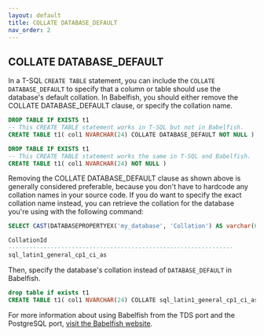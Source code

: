 ```yaml
---
layout: default
title: COLLATE DATABASE_DEFAULT
nav_order: 2
---
```


## COLLATE DATABASE_DEFAULT


In a T-SQL `CREATE TABLE` statement, you can include the `COLLATE DATABASE_DEFAULT` to specify that a column or table should use the database's default collation. In Babelfish, you should either remove the COLLATE DATABASE_DEFAULT clause, or specify the collation name.

```sql
DROP TABLE IF EXISTS t1
-- This CREATE TABLE statement works in T-SQL but not in Babelfish.
CREATE TABLE t1( col1 NVARCHAR(24) COLLATE DATABASE_DEFAULT NOT NULL )

DROP TABLE IF EXISTS t1
-- This CREATE TABLE statement works the same in T-SQL and Babelfish.
CREATE TABLE t1( col1 NVARCHAR(24) NOT NULL )
```

Removing the COLLATE DATABASE_DEFAULT clause as shown above is generally considered preferable, because you don't have to hardcode any collation names in your source code. If you do want to specify the exact collation name instead, you can retrieve the collation for the database you're using with the following command:

```sql
SELECT CAST(DATABASEPROPERTYEX('my_database', 'Collation') AS varchar(64)) AS CollationId

CollationId                                                   
----------------------------------------------------------------
sql_latin1_general_cp1_ci_as                                    
```

Then, specify the database's collation instead of `DATABASE_DEFAULT` in Babelfish.

```sql
drop table if exists t1
CREATE TABLE t1( col1 NVARCHAR(24) COLLATE sql_latin1_general_cp1_ci_as NOT NULL )
```

For more information about using Babelfish from the TDS port and the PostgreSQL port, [visit the Babelfish website](https://babelfishpg.org/docs/usage/interoperability/).
